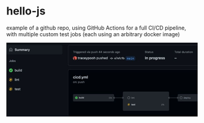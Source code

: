 # hello-js

example of a github repo, using GitHub Actions for a full CI/CD pipeline, with multiple custom test jobs (each using an arbitrary docker image)

![Example pipeline](pipeline.jpg)
